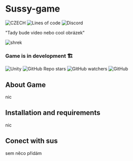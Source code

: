 # Sussy-game

![CZECH](https://img.shields.io/badge/MADE%20IN-CZECH-red?style=for-the-badge)
![Lines of code](https://img.shields.io/tokei/lines/github/foglar/sussy-game?color=green&style=for-the-badge)
![Discord](https://img.shields.io/discord/864534986602446878?style=for-the-badge)

"Tady bude video nebo cool obrázek"

![shrek](https://cdn.xsd.cz/resize/a29c9f5a99713ba4ac9abaaf156de9d1_resize=680,383_.jpg?hash=1537ab9be3c3284d21495668cb038894)

### Game is in development 🏗️

![Unity](https://img.shields.io/badge/MADE%20WITH-UNITY-green?style=flat&logo=unity)
![GitHub Repo stars](https://img.shields.io/github/stars/foglar/sussy-game?style=flat-square)
![GitHub watchers](https://img.shields.io/github/watchers/foglar/sussy-game?style=flat-square)
![GitHub](https://img.shields.io/github/license/foglar/sussy-game)

## About Game

nic

## Installation and requirements

nic

## Conect with sus

sem něco přidám
